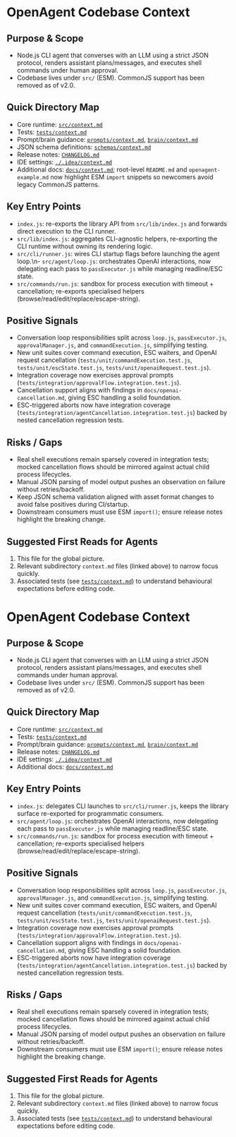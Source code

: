 # OpenAgent Codebase Context

## Purpose & Scope

- Node.js CLI agent that converses with an LLM using a strict JSON protocol, renders assistant plans/messages, and executes shell commands under human approval.
- Codebase lives under `src/` (ESM). CommonJS support has been removed as of v2.0.

## Quick Directory Map

- Core runtime: [`src/context.md`](src/context.md)
- Tests: [`tests/context.md`](tests/context.md)
- Prompt/brain guidance: [`prompts/context.md`](prompts/context.md), [`brain/context.md`](brain/context.md)
- JSON schema definitions: [`schemas/context.md`](schemas/context.md)
- Release notes: [`CHANGELOG.md`](CHANGELOG.md)
- IDE settings: [`./.idea/context.md`](.idea/context.md)
- Additional docs: [`docs/context.md`](docs/context.md); root-level `README.md` and `openagent-example.md` now highlight ESM `import` snippets so newcomers avoid legacy CommonJS patterns.

## Key Entry Points

- `index.js`: re-exports the library API from `src/lib/index.js` and forwards direct execution to the CLI runner.
- `src/lib/index.js`: aggregates CLI-agnostic helpers, re-exporting the CLI runtime without owning its rendering logic.
- `src/cli/runner.js`: wires CLI startup flags before launching the agent loop.\n- `src/agent/loop.js`: orchestrates OpenAI interactions, now delegating each pass to `passExecutor.js` while managing readline/ESC state.
- `src/commands/run.js`: sandbox for process execution with timeout + cancellation; re-exports specialised helpers (browse/read/edit/replace/escape-string).

## Positive Signals

- Conversation loop responsibilities split across `loop.js`, `passExecutor.js`, `approvalManager.js`, and `commandExecution.js`, simplifying testing.
- New unit suites cover command execution, ESC waiters, and OpenAI request cancellation (`tests/unit/commandExecution.test.js`, `tests/unit/escState.test.js`, `tests/unit/openaiRequest.test.js`).
- Integration coverage now exercises approval prompts (`tests/integration/approvalFlow.integration.test.js`).
- Cancellation support aligns with findings in `docs/openai-cancellation.md`, giving ESC handling a solid foundation.
- ESC-triggered aborts now have integration coverage (`tests/integration/agentCancellation.integration.test.js`) backed by
  nested cancellation regression tests.

## Risks / Gaps

- Real shell executions remain sparsely covered in integration tests; mocked cancellation flows should be mirrored against
  actual child process lifecycles.
- Manual JSON parsing of model output pushes an observation on failure without retries/backoff.
- Keep JSON schema validation aligned with asset format changes to avoid false positives during CI/startup.
- Downstream consumers must use ESM `import()`; ensure release notes highlight the breaking change.

## Suggested First Reads for Agents

1. This file for the global picture.
2. Relevant subdirectory `context.md` files (linked above) to narrow focus quickly.
3. Associated tests (see [`tests/context.md`](tests/context.md)) to understand behavioural expectations before editing code.

# OpenAgent Codebase Context

## Purpose & Scope

- Node.js CLI agent that converses with an LLM using a strict JSON protocol, renders assistant plans/messages, and executes shell commands under human approval.
- Codebase lives under `src/` (ESM). CommonJS support has been removed as of v2.0.

## Quick Directory Map

- Core runtime: [`src/context.md`](src/context.md)
- Tests: [`tests/context.md`](tests/context.md)
- Prompt/brain guidance: [`prompts/context.md`](prompts/context.md), [`brain/context.md`](brain/context.md)
- Release notes: [`CHANGELOG.md`](CHANGELOG.md)
- IDE settings: [`./.idea/context.md`](.idea/context.md)
- Additional docs: [`docs/context.md`](docs/context.md)

## Key Entry Points

- `index.js`: delegates CLI launches to `src/cli/runner.js`, keeps the library surface re-exported for programmatic consumers.
- `src/agent/loop.js`: orchestrates OpenAI interactions, now delegating each pass to `passExecutor.js` while managing readline/ESC state.
- `src/commands/run.js`: sandbox for process execution with timeout + cancellation; re-exports specialised helpers (browse/read/edit/replace/escape-string).

## Positive Signals

- Conversation loop responsibilities split across `loop.js`, `passExecutor.js`, `approvalManager.js`, and `commandExecution.js`, simplifying testing.
- New unit suites cover command execution, ESC waiters, and OpenAI request cancellation (`tests/unit/commandExecution.test.js`, `tests/unit/escState.test.js`, `tests/unit/openaiRequest.test.js`).
- Integration coverage now exercises approval prompts (`tests/integration/approvalFlow.integration.test.js`).
- Cancellation support aligns with findings in `docs/openai-cancellation.md`, giving ESC handling a solid foundation.
- ESC-triggered aborts now have integration coverage (`tests/integration/agentCancellation.integration.test.js`) backed by
  nested cancellation regression tests.

## Risks / Gaps

- Real shell executions remain sparsely covered in integration tests; mocked cancellation flows should be mirrored against
  actual child process lifecycles.
- Manual JSON parsing of model output pushes an observation on failure without retries/backoff.
- Downstream consumers must use ESM `import()`; ensure release notes highlight the breaking change.

## Suggested First Reads for Agents

1. This file for the global picture.
2. Relevant subdirectory `context.md` files (linked above) to narrow focus quickly.
3. Associated tests (see [`tests/context.md`](tests/context.md)) to understand behavioural expectations before editing code.
